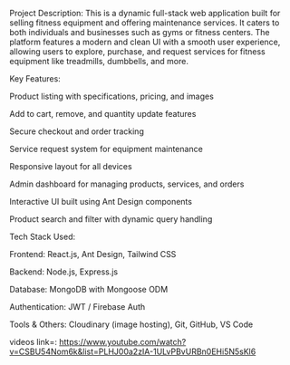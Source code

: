 Project Description:
This is a dynamic full-stack web application built for selling fitness equipment and offering maintenance services. It caters to both individuals and businesses such as gyms or fitness centers. The platform features a modern and clean UI with a smooth user experience, allowing users to explore, purchase, and request services for fitness equipment like treadmills, dumbbells, and more.

Key Features:

Product listing with specifications, pricing, and images

Add to cart, remove, and quantity update features

Secure checkout and order tracking

Service request system for equipment maintenance

Responsive layout for all devices

Admin dashboard for managing products, services, and orders

Interactive UI built using Ant Design components

Product search and filter with dynamic query handling

Tech Stack Used:

Frontend: React.js, Ant Design, Tailwind CSS

Backend: Node.js, Express.js

Database: MongoDB with Mongoose ODM

Authentication: JWT / Firebase Auth

Tools & Others: Cloudinary (image hosting), Git, GitHub, VS Code






videos link=: https://www.youtube.com/watch?v=CSBU54Nom6k&list=PLHJ00a2zIA-1ULvPBvURBn0EHi5N5sKl6
